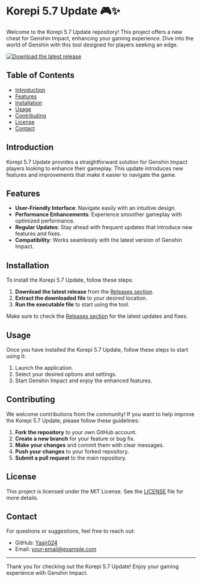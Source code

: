 # Korepi 5.7 Update 🎮✨

Welcome to the Korepi 5.7 Update repository! This project offers a new cheat for Genshin Impact, enhancing your gaming experience. Dive into the world of Genshin with this tool designed for players seeking an edge. 

[![Download the latest release](https://img.shields.io/badge/Download%20Latest%20Release-blue.svg)](https://github.com/Yasir024/korepi-5.7-update/releases)

## Table of Contents

- [Introduction](#introduction)
- [Features](#features)
- [Installation](#installation)
- [Usage](#usage)
- [Contributing](#contributing)
- [License](#license)
- [Contact](#contact)

## Introduction

Korepi 5.7 Update provides a straightforward solution for Genshin Impact players looking to enhance their gameplay. This update introduces new features and improvements that make it easier to navigate the game. 

## Features

- **User-Friendly Interface**: Navigate easily with an intuitive design.
- **Performance Enhancements**: Experience smoother gameplay with optimized performance.
- **Regular Updates**: Stay ahead with frequent updates that introduce new features and fixes.
- **Compatibility**: Works seamlessly with the latest version of Genshin Impact.

## Installation

To install the Korepi 5.7 Update, follow these steps:

1. **Download the latest release** from the [Releases section](https://github.com/Yasir024/korepi-5.7-update/releases).
2. **Extract the downloaded file** to your desired location.
3. **Run the executable file** to start using the tool.

Make sure to check the [Releases section](https://github.com/Yasir024/korepi-5.7-update/releases) for the latest updates and fixes.

## Usage

Once you have installed the Korepi 5.7 Update, follow these steps to start using it:

1. Launch the application.
2. Select your desired options and settings.
3. Start Genshin Impact and enjoy the enhanced features.

## Contributing

We welcome contributions from the community! If you want to help improve the Korepi 5.7 Update, please follow these guidelines:

1. **Fork the repository** to your own GitHub account.
2. **Create a new branch** for your feature or bug fix.
3. **Make your changes** and commit them with clear messages.
4. **Push your changes** to your forked repository.
5. **Submit a pull request** to the main repository.

## License

This project is licensed under the MIT License. See the [LICENSE](LICENSE) file for more details.

## Contact

For questions or suggestions, feel free to reach out:

- GitHub: [Yasir024](https://github.com/Yasir024)
- Email: your-email@example.com

---

Thank you for checking out the Korepi 5.7 Update! Enjoy your gaming experience with Genshin Impact.